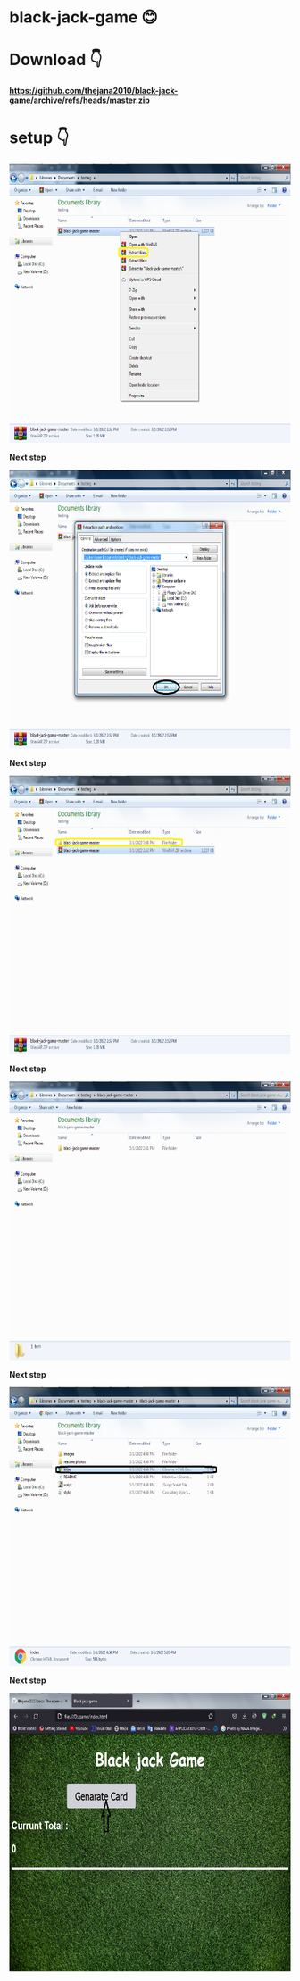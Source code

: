# black-jack-game :blush:

# Download :point_down:

**https://github.com/thejana2010/black-jack-game/archive/refs/heads/master.zip**

# setup :point_down:

<img src="./readme photos/capcur2.png" width="550" height="500" />

**Next step**

<img src="./readme photos/Untitled3.png" width="550" height="500" />

**Next step**

<img src="./readme photos/Untitled4.png" width="550" height="500" />

**Next step**

<img src="./readme photos/Untitled5.png" width="550" height="500" />

**Next step**

<img src="./readme photos/Untitled6.png" width="550" height="500" />

**Next step**

<img src="./readme photos/Untitled7.png" width="550" height="500" />

